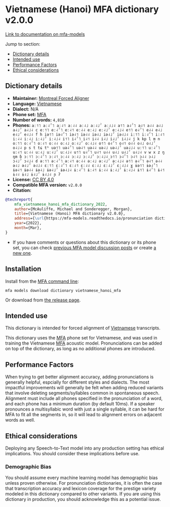 
# Vietnamese (Hanoi) MFA dictionary v2.0.0

[Link to documentation on mfa-models](https://mfa-models.readthedocs.io/en/main/dictionary/vietnamese_hanoi_mfa.html)

Jump to section:

- [Dictionary details](#dictionary-details)
- [Intended use](#intended-use)
- [Performance Factors](#performance-factors)
- [Ethical considerations](#ethical-considerations)

## Dictionary details

- **Maintainer:** [Montreal Forced Aligner](https://montreal-forced-aligner.readthedocs.io/)
- **Language:** [Vietnamese](https://en.wikipedia.org/wiki/Vietnamese_language)
- **Dialect:** N/A
- **Phone set:** [MFA](https://mfa-models.readthedocs.io/en/refactor/mfa_phone_set.html#vietnamese)
- **Number of words:** `4,810`
- **Phones:** `aː˦˥ aː˨ˀ˥ aː˨˦ aː˨˨ aː˨˩ aː˨˩ˀ aː˨˩˨ a˦˥ a˨ˀ˥ a˨˦ a˨˨ a˨˩ a˨˩ˀ a˨˩˨ c eː˦˥ eː˨ˀ˥ eː˨˦ eː˨˨ eː˨˩ eː˨˩ˀ eː˨˩˨ e˦˥ e˨ˀ˥ e˨˨ e˨˩ e˨˩ˀ e˨˩˨ f h iə˦˥ iə˨ˀ˥ iə˨˦ iə˨˨ iə˨˩ iə˨˩ˀ iə˨˩˨ iː˦˥ iː˨ˀ˥ iː˨˦ iː˨˨ iː˨˩ iː˨˩ˀ iː˨˩˨ i˦˥ i˨ˀ˥ i˨˦ i˨˨ i˨˩ i˨˩ˀ i˨˩˨ j k kp l m n oː˦˥ oː˨ˀ˥ oː˨˦ oː˨˨ oː˨˩ oː˨˩ˀ oː˨˩˨ o˦˥ o˨ˀ˥ o˨˦ o˨˨ o˨˩ o˨˩ˀ o˨˩˨ p s t tɕ tʰ uə˦˥ uə˨ˀ˥ uə˨˦ uə˨˨ uə˨˩ uə˨˩ˀ uə˨˩˨ uː˦˥ uː˨ˀ˥ uː˨˦ uː˨˨ uː˨˩ uː˨˩ˀ uː˨˩˨ u˦˥ u˨ˀ˥ u˨˦ u˨˨ u˨˩ u˨˩ˀ u˨˩˨ v w x z ŋ ŋm ɓ ɔː˦˥ ɔː˨ˀ˥ ɔː˨˦ ɔː˨˨ ɔː˨˩ ɔː˨˩ˀ ɔː˨˩˨ ɔ˦˥ ɔ˨ˀ˥ ɔ˨˦ ɔ˨˨ ɔ˨˩ ɔ˨˩ˀ ɔ˨˩˨ ɗ əː˦˥ əː˨ˀ˥ əː˨˦ əː˨˨ əː˨˩ əː˨˩ˀ əː˨˩˨ ə˦˥ ə˨ˀ˥ ə˨˦ ə˨˨ ə˨˩ ə˨˩ˀ ə˨˩˨ ɛː˦˥ ɛː˨ˀ˥ ɛː˨˦ ɛː˨˨ ɛː˨˩ ɛː˨˩ˀ ɛː˨˩˨ ɣ ɨə˦˥ ɨə˨ˀ˥ ɨə˨˦ ɨə˨˨ ɨə˨˩ ɨə˨˩ˀ ɨə˨˩˨ ɨː˨ˀ˥ ɨː˨˦ ɨː˨˨ ɨː˨˩ˀ ɨː˨˩˨ ɨ˦˥ ɨ˨ˀ˥ ɨ˨˦ ɨ˨˨ ɨ˨˩ ɨ˨˩ˀ ɨ˨˩˨ ɲ ʔ`
- **License:** [CC BY 4.0](https://github.com/MontrealCorpusTools/mfa-models/tree/main/dictionary/vietnamese/hanoi_mfa/v2.0.0/LICENSE)
- **Compatible MFA version:** `v2.0.0`
- **Citation:**

```bibtex
@techreport{
	mfa_vietnamese_hanoi_mfa_dictionary_2022,
	author={McAuliffe, Michael and Sonderegger, Morgan},
	title={Vietnamese (Hanoi) MFA dictionary v2.0.0},
	address={\url{https://mfa-models.readthedocs.io/pronunciation dictionary/Vietnamese/Vietnamese (Hanoi) MFA dictionary v2_0_0.html}},
	year={2022},
	month={Mar},
}
```

- If you have comments or questions about this dictionary or its phone set, you can check [previous MFA model discussion posts](https://github.com/MontrealCorpusTools/mfa-models/discussions?discussions_q=Vietnamese+Hanoi+MFA+dictionary+v2.0.0) or create [a new one](https://github.com/MontrealCorpusTools/mfa-models/discussions/new).

## Installation

Install from the [MFA command line](https://montreal-forced-aligner.readthedocs.io/en/latest/user_guide/models/index.html):

```
mfa models download dictionary vietnamese_hanoi_mfa
```

Or download from [the release page](https://github.com/MontrealCorpusTools/mfa-models/releases/tag/dictionary-vietnamese_hanoi_mfa-v2.0.0).

## Intended use

This dictionary is intended for forced alignment of [Vietnamese](https://en.wikipedia.org/wiki/Vietnamese_language) transcripts.

This dictionary uses the [MFA](https://mfa-models.readthedocs.io/en/refactor/mfa_phone_set.html#vietnamese) phone set for Vietnamese, and was used in training the Vietnamese [MFA](https://mfa-models.readthedocs.io/en/refactor/mfa_phone_set.html#vietnamese) acoustic model.
Pronunciations can be added on top of the dictionary, as long as no additional phones are introduced.

## Performance Factors

When trying to get better alignment accuracy, adding pronunciations is generally helpful, espcially for different styles and dialects.
The most impactful improvements will generally be felt when adding reduced variants that
involve deleting segments/syllables common in spontaneous speech.  Alignment must include all phones specified in the pronunciation of a word, and each phone has
a minimum duration (by default 10ms). If a speaker pronounces a multisyllabic word with just a single syllable, it can be hard for MFA to fit all the segments in,
so it will lead to alignment errors on adjacent words as well.

## Ethical considerations

Deploying any Speech-to-Text model into any production setting has ethical implications. You should consider these implications before use.

### Demographic Bias

You should assume every machine learning model has demographic bias unless proven otherwise.
For pronunciation dictionaries, it is often the case that transcription accuracy and lexicon coverage for the prestige variety modeled in this dictionary compared to other variants.
If you are using this dictionary in production, you should acknowledge this as a potential issue.
